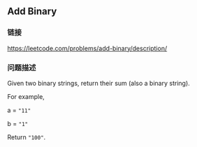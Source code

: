 ## Add Binary  
### 链接  
https://leetcode.com/problems/add-binary/description/  
### 问题描述

Given two binary strings, return their sum (also a binary string).



For example,<br />
a = `"11"`<br />
b = `"1"`<br />
Return `"100"`.

